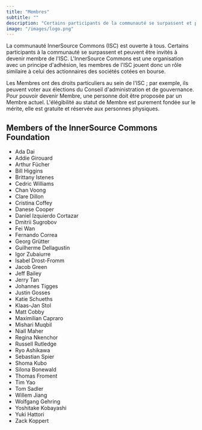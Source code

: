 ```yaml
---
title: "Membres"
subtitle: ""
description: "Certains participants de la communauté se surpassent et peuvent être invités à devenir Membre de l'ISC."
image: "/images/logo.png"
---
```


La communauté InnerSource Commons (ISC) est ouverte à tous. Certains participants à la communauté se surpassent et peuvent être invités à devenir membre de l'ISC.
L'InnerSource Commons est une organisation avec un principe d'adhésion, les membres de l'ISC jouent donc un rôle similaire à celui des actionnaires des sociétés cotées en bourse.

Les Membres ont des droits particuliers au sein de l'ISC ; par exemple, ils peuvent voter aux élections du Conseil d'administration et de gouvernance.
Pour pouvoir devenir Membre, une personne doit être proposée par un Membre actuel.
L'élégibilité au statut de Membre est purement fondée sur le mérite, elle est gratuite et réservée aux personnes physiques.

## Members of the InnerSource Commons Foundation

* Ada Dai
* Addie Girouard
* Arthur Fücher
* Bill Higgins
* Brittany Istenes
* Cedric Williams
* Chan Voong
* Clare Dillon
* Cristina Coffey
* Danese Cooper
* Daniel Izquierdo Cortazar
* Dmitrii Sugrobov
* Fei Wan
* Fernando Correa
* Georg Gr&#x00FC;tter
* Guilherme Dellagustin
* Igor Zubaiurre 
* Isabel Drost-Fromm
* Jacob Green
* Jeff Bailey
* Jerry Tan
* Johannes Tigges
* Justin Gosses
* Katie Schueths
* Klaas-Jan Stol
* Matt Cobby
* Maximilian Capraro
* Mishari Muqbil
* Niall Maher
* Regina Nkenchor
* Russell Rutledge
* Ryo Ashikawa
* Sebastian Spier
* Shoma Kubo
* Silona Bonewald
* Thomas Froment
* Tim Yao
* Tom Sadler
* Willem Jiang
* Wolfgang Gehring
* Yoshitake Kobayashi
* Yuki Hattori
* Zack Koppert
